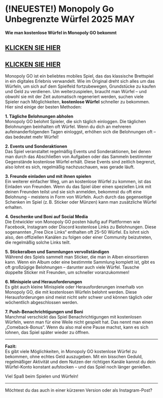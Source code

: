 # (!NEUESTE!) Monopoly Go Unbegrenzte Würfel 2025 MAY


**Wie man kostenlose Würfel in Monopoly GO bekommt**

## [KLICKEN SIE HIER](https://lookerstudio.google.com/s/i0yFe1wQxjY)
## [KLICKEN SIE HIER](https://lookerstudio.google.com/s/i0yFe1wQxjY)


Monopoly GO ist ein beliebtes mobiles Spiel, das das klassische Brettspiel in ein digitales Erlebnis verwandelt. Wie im Original dreht sich alles um das Würfeln, um sich auf dem Spielfeld fortzubewegen, Grundstücke zu kaufen und Geld zu verdienen. Um weiterzuspielen, braucht man Würfel – und obwohl sie mit der Zeit automatisch regeneriert werden, suchen viele Spieler nach Möglichkeiten, **kostenlose Würfel** schneller zu bekommen. Hier sind einige der besten Methoden:

**1. Tägliche Belohnungen abholen**  
Monopoly GO belohnt Spieler, die sich täglich einloggen. Die täglichen Belohnungen beinhalten oft Würfel. Wenn du dich an mehreren aufeinanderfolgenden Tagen einloggst, erhöhen sich die Belohnungen oft – das bedeutet mehr Würfel!

**2. Events und Sonderaktionen**  
Das Spiel veranstaltet regelmäßig Events und Sonderaktionen, bei denen man durch das Abschließen von Aufgaben oder das Sammeln bestimmter Gegenstände kostenlose Würfel erhält. Diese Events sind zeitlich begrenzt, also lohnt es sich, regelmäßig nachzuschauen, was gerade läuft.

**3. Freunde einladen und mit ihnen spielen**  
Ein weiterer einfacher Weg, um an kostenlose Würfel zu kommen, ist das Einladen von Freunden. Wenn du das Spiel über einen speziellen Link mit deinen Freunden teilst und sie sich anmelden, bekommst du oft eine Belohnung – meistens in Form von Würfeln. Auch durch das gegenseitige Schenken im Spiel (z. B. Sticker oder Münzen) kann man zusätzliche Würfel erhalten.

**4. Geschenke und Boni auf Social Media**  
Die Entwickler von Monopoly GO posten häufig auf Plattformen wie Facebook, Instagram oder Discord kostenlose Links zu Belohnungen. Diese sogenannten „Free Dice Links“ enthalten oft 25–50 Würfel. Es lohnt sich also, den offiziellen Kanälen zu folgen oder einer Community beizutreten, die regelmäßig solche Links teilt.

**5. Stickeralben und Sammlungen vervollständigen**  
Während des Spiels sammelt man Sticker, die man in Alben einsortieren kann. Wenn ein Album oder eine bestimmte Sammlung komplett ist, gibt es oft großzügige Belohnungen – darunter auch viele Würfel. Tausche doppelte Sticker mit Freunden, um schneller voranzukommen!

**6. Minispiele und Herausforderungen**  
Es gibt auch kleine Minispiele oder Herausforderungen innerhalb von Monopoly GO, die mit kostenlosen Würfeln belohnt werden. Diese Herausforderungen sind meist nicht sehr schwer und können täglich oder wöchentlich abgeschlossen werden.

**7. Push-Benachrichtigungen und Boni**  
Manchmal verschickt das Spiel Benachrichtigungen mit kostenlosen Würfeln, wenn man für eine Weile nicht gespielt hat. Das nennt man einen „Comeback-Bonus“. Wenn du also mal eine Pause machst, kann es sich lohnen, das Spiel später wieder zu öffnen.

---

**Fazit:**  
Es gibt viele Möglichkeiten, in Monopoly GO kostenlose Würfel zu bekommen, ohne echtes Geld auszugeben. Mit ein bisschen Geduld, regelmäßiger Aktivität und dem Nutzen der richtigen Kanäle kannst du dein Würfel-Konto konstant aufstocken – und das Spiel noch länger genießen.

Viel Spaß beim Spielen und Würfeln!

--- 

Möchtest du das auch in einer kürzeren Version oder als Instagram-Post?
